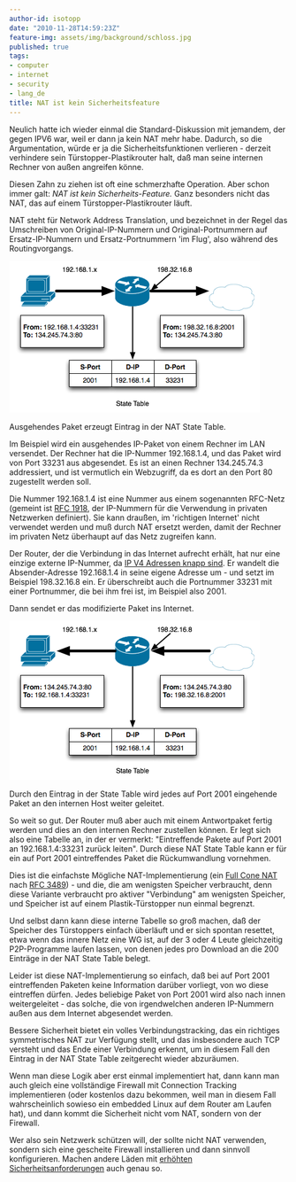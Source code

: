 ```yaml
---
author-id: isotopp
date: "2010-11-28T14:59:23Z"
feature-img: assets/img/background/schloss.jpg
published: true
tags:
- computer
- internet
- security
- lang_de
title: NAT ist kein Sicherheitsfeature
---
```

Neulich hatte ich wieder einmal die Standard-Diskussion mit jemandem, der
gegen IPV6 war, weil er dann ja kein NAT mehr habe. Dadurch, so die
Argumentation, würde er ja die Sicherheitsfunktionen verlieren - derzeit
verhindere sein Türstopper-Plastikrouter halt, daß man seine internen
Rechner von außen angreifen könne.

Diesen Zahn zu ziehen ist oft eine schmerzhafte Operation. Aber schon immer
galt: _NAT ist kein Sicherheits-Feature._ Ganz besonders nicht das NAT, das
auf einem Türstopper-Plastikrouter läuft.

NAT steht für Network Address Translation, und bezeichnet in der Regel das
Umschreiben von Original-IP-Nummern und Original-Portnummern auf
Ersatz-IP-Nummern und Ersatz-Portnummern 'im Flug', also während des
Routingvorgangs.

![](/uploads/network-nat-out.png)

Ausgehendes Paket erzeugt Eintrag in der NAT State Table.

Im Beispiel wird ein ausgehendes IP-Paket von einem Rechner im LAN
versendet. Der Rechner hat die IP-Nummer 192.168.1.4, und das Paket wird von
Port 33231 aus abgesendet. Es ist an einen Rechner 134.245.74.3 addressiert,
und ist vermutlich ein Webzugriff, da es dort an den Port 80 zugestellt
werden soll.

Die Nummer 192.168.1.4 ist eine Nummer aus einem sogenannten RFC-Netz
(gemeint ist [RFC 1918](http://tools.ietf.org/html/rfc1918), der IP-Nummern
für die Verwendung in privaten Netzwerken definiert). Sie kann draußen, im
'richtigen Internet' nicht verwendet werden und muß durch NAT ersetzt
werden, damit der Rechner im privaten Netz überhaupt auf das Netz zugreifen
kann.

Der Router, der die Verbindung in das Internet aufrecht erhält, hat nur eine
einzige externe IP-Nummer, da
[IP V4 Adressen knapp sind](http://www.potaroo.net/tools/ipv4/index.html).
Er wandelt die Absender-Adresse 192.168.1.4 in seine eigene Adresse um - und
setzt im Beispiel 198.32.16.8 ein. Er überschreibt auch die Portnummer 33231
mit einer Portnummer, die bei ihm frei ist, im Beispiel also 2001.

Dann sendet er das modifizierte Paket ins Internet.

![](/uploads/network-nat-in.png)

Durch den Eintrag in der State Table wird jedes auf Port 2001 eingehende
Paket an den internen Host weiter geleitet.

So weit so gut. Der Router muß aber auch mit einem Antwortpaket fertig
werden und dies an den internen Rechner zustellen können. Er legt sich also
eine Tabelle an, in der er vermerkt: "Eintreffende Pakete auf Port 2001 an
192.168.1.4:33231 zurück leiten". Durch diese NAT State Table kann er für
ein auf Port 2001 eintreffendes Paket die Rückumwandlung vornehmen.

Dies ist die einfachste Mögliche NAT-Implementierung (ein 
[Full Cone NAT](http://en.wikipedia.org/wiki/Network_address_translation#Types_of_NAT) nach 
[RFC 3489](http://tools.ietf.org/html/rfc3489)) - und die, die am wenigsten
Speicher verbraucht, denn diese Variante verbraucht pro aktiver "Verbindung"
am wenigsten Speicher, und Speicher ist auf einem Plastik-Türstopper nun
einmal begrenzt.

Und selbst dann kann diese interne Tabelle so groß machen, daß der Speicher
des Türstoppers einfach überläuft und er sich spontan resettet, etwa wenn
das innere Netz eine WG ist, auf der 3 oder 4 Leute gleichzeitig
P2P-Programme laufen lassen, von denen jedes pro Download an die 200
Einträge in der NAT State Table belegt.

Leider ist diese NAT-Implementierung so einfach, daß bei auf Port 2001
eintreffenden Paketen keine Information darüber vorliegt, von wo diese
eintreffen dürfen. Jedes beliebige Paket von Port 2001 wird also nach innen
weitergeleitet - das solche, die von irgendwelchen anderen IP-Nummern außen
aus dem Internet abgesendet werden.

Bessere Sicherheit bietet ein volles Verbindungstracking, das ein richtiges
symmetrisches NAT zur Verfügung stellt, und das insbesondere auch TCP
versteht und das Ende einer Verbindung erkennt, um in diesem Fall den
Eintrag in der NAT State Table zeitgerecht wieder abzuräumen. 

Wenn man diese Logik aber erst einmal implementiert hat, dann kann man auch
gleich eine vollständige Firewall mit Connection Tracking implementieren
(oder kostenlos dazu bekommen, weil man in diesem Fall wahrscheinlich
sowieso ein embedded Linux auf dem Router am Laufen hat), und dann kommt die
Sicherheit nicht vom NAT, sondern von der Firewall.

Wer also sein Netzwerk schützen will, der sollte nicht NAT verwenden,
sondern sich eine gescheite Firewall installieren und dann sinnvoll
konfigurieren. Machen andere Läden mit
[erhöhten Sicherheitsanforderungen](http://www.heise.de/newsticker/meldung/Bundeswehr-verzichtet-auf-NAT-1138736.html)
auch genau so.
